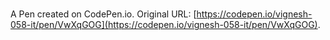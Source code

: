 # 

A Pen created on CodePen.io. Original URL: [https://codepen.io/vignesh-058-it/pen/VwXqGOG](https://codepen.io/vignesh-058-it/pen/VwXqGOG).

